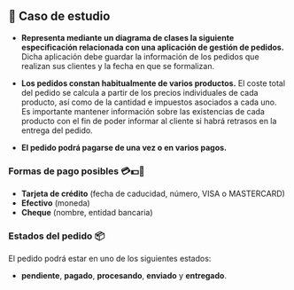 ## 📘 Caso de estudio

- **Representa mediante un diagrama de clases la siguiente especificación relacionada con una aplicación de gestión de pedidos.** Dicha aplicación debe guardar la información de los pedidos que realizan sus clientes y la fecha en que se formalizan.
  
- **Los pedidos constan habitualmente de varios productos.** El coste total del pedido se calcula a partir de los precios individuales de cada producto, así como de la cantidad e impuestos asociados a cada uno. Es importante mantener información sobre las existencias de cada producto con el fin de poder informar al cliente si habrá retrasos en la entrega del pedido.

- **El pedido podrá pagarse de una vez o en varios pagos.**

### Formas de pago posibles 💳💵📄

- **Tarjeta de crédito** (fecha de caducidad, número, VISA o MASTERCARD)
- **Efectivo** (moneda)
- **Cheque** (nombre, entidad bancaria)

### Estados del pedido 📦

El pedido podrá estar en uno de los siguientes estados:

- **pendiente**, **pagado**, **procesando**, **enviado** y **entregado**.
